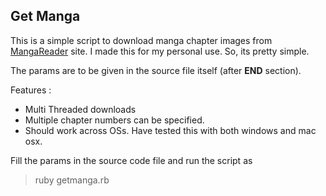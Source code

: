 ## Get Manga

This is a simple script to download manga chapter images from [MangaReader][dl] site. I made this for my personal use. So, its pretty simple. 

[dl]: http://www.mangareader.net

The params are to be given in the source file itself (after __END__ section).

Features : 

* Multi Threaded downloads
* Multiple chapter numbers can be specified.
* Should work across OSs. Have tested this with both windows and mac osx. 

Fill the params in the source code file and run the script as
>ruby getmanga.rb